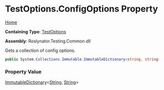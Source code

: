 # TestOptions\.ConfigOptions Property

[Home](../../../../README.md)

**Containing Type**: [TestOptions](../README.md)

**Assembly**: Roslynator\.Testing\.Common\.dll

  
Gets a collection of config options\.

```csharp
public System.Collections.Immutable.ImmutableDictionary<string, string> ConfigOptions { get; protected set; }
```

### Property Value

[ImmutableDictionary](https://docs.microsoft.com/en-us/dotnet/api/system.collections.immutable.immutabledictionary-2)\<[String](https://docs.microsoft.com/en-us/dotnet/api/system.string), [String](https://docs.microsoft.com/en-us/dotnet/api/system.string)\>

